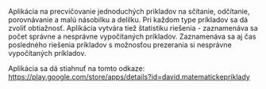 Aplikácia na precvičovanie jednoduchých prikladov na sčítanie, odčítanie, porovnávanie a malú násobilku a delilku.
Pri každom type príkladov sa dá zvoliť obtiažnosť.
Aplikácia vytvára tiež štatistiku riešenia - zaznamenáva sa počet správne a nesprávne vypočítaných príkladov.
Zaznamenáva sa aj čas posledného riešenia príkladov s možnosťou prezerania si nesprávne vypočítaných príkladov.

Aplikácia sa dá stiahnuť na tomto odkaze: https://play.google.com/store/apps/details?id=david.matematickepriklady
